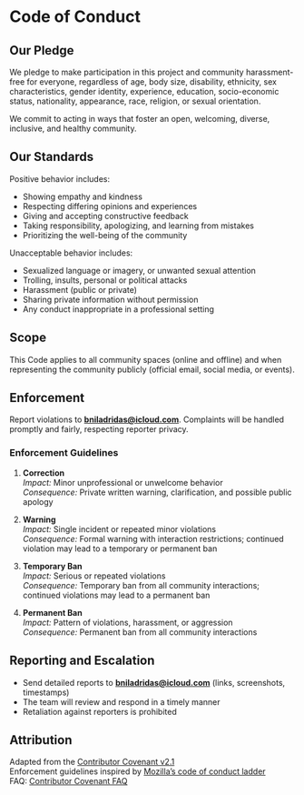 # Code of Conduct

## Our Pledge
We pledge to make participation in this project and community harassment-free for everyone, regardless of age, body size, disability, ethnicity, sex characteristics, gender identity, experience, education, socio-economic status, nationality, appearance, race, religion, or sexual orientation.  

We commit to acting in ways that foster an open, welcoming, diverse, inclusive, and healthy community.

## Our Standards
Positive behavior includes:
- Showing empathy and kindness
- Respecting differing opinions and experiences
- Giving and accepting constructive feedback
- Taking responsibility, apologizing, and learning from mistakes
- Prioritizing the well-being of the community

Unacceptable behavior includes:
- Sexualized language or imagery, or unwanted sexual attention
- Trolling, insults, personal or political attacks
- Harassment (public or private)
- Sharing private information without permission
- Any conduct inappropriate in a professional setting

## Scope
This Code applies to all community spaces (online and offline) and when representing the community publicly (official email, social media, or events).

## Enforcement
Report violations to **[bniladridas@icloud.com](mailto:bniladridas@icloud.com)**. Complaints will be handled promptly and fairly, respecting reporter privacy.

### Enforcement Guidelines
1. **Correction**  
   *Impact:* Minor unprofessional or unwelcome behavior  
   *Consequence:* Private written warning, clarification, and possible public apology  

2. **Warning**  
   *Impact:* Single incident or repeated minor violations  
   *Consequence:* Formal warning with interaction restrictions; continued violation may lead to a temporary or permanent ban  

3. **Temporary Ban**  
   *Impact:* Serious or repeated violations  
   *Consequence:* Temporary ban from all community interactions; continued violations may lead to a permanent ban  

4. **Permanent Ban**  
   *Impact:* Pattern of violations, harassment, or aggression  
   *Consequence:* Permanent ban from all community interactions  

## Reporting and Escalation
- Send detailed reports to **[bniladridas@icloud.com](mailto:bniladridas@icloud.com)** (links, screenshots, timestamps)  
- The team will review and respond in a timely manner  
- Retaliation against reporters is prohibited  

## Attribution
Adapted from the [Contributor Covenant v2.1](https://www.contributor-covenant.org/version/2/1/code_of_conduct.html)  
Enforcement guidelines inspired by [Mozilla’s code of conduct ladder](https://github.com/mozilla/inclusion)  
FAQ: [Contributor Covenant FAQ](https://www.contributor-covenant.org/faq)
